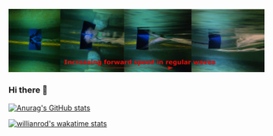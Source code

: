 ![](https://github.com/gang525/gang525/blob/main/ventilation.png)
### Hi there 👋

[![Anurag's GitHub stats](https://github-readme-stats.vercel.app/api?username=gang525)](https://github.com/anuraghazra/github-readme-stats)

[![willianrod's wakatime stats](https://github-readme-stats.vercel.app/api/wakatime?username=gang)](https://github.com/anuraghazra/github-readme-stats)
